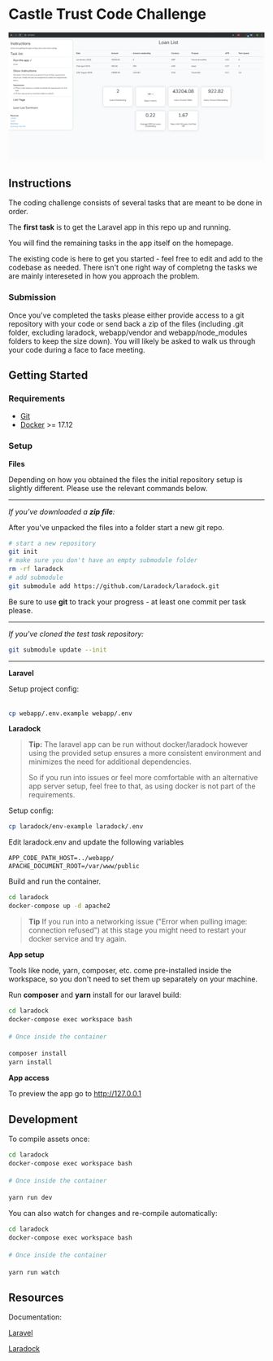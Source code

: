 # Castle Trust Code Challenge

![ui castle test](https://github.com/Pandishpan/taskcastle/raw/master/ui.jpg)
## Instructions

The coding challenge consists of several tasks that are meant to be done in order. 

The **first task** is to get the Laravel app in this repo up and running.

You will find the remaining tasks in the app itself on the homepage.

The existing code is here to get you started - feel free to edit and add to the codebase as needed. There isn't one right way of completng the tasks we are mainly intereseted in how you approach the problem.

### Submission

Once you've completed the tasks please either provide access to a git repository with your code or send back a zip of the files (including .git folder, excluding laradock, webapp/vendor and webapp/node_modules folders to keep the size down). You will likely be asked to walk us through your code during a face to face meeting.

## Getting Started

### Requirements

* [Git](https://git-scm.com/downloads)
* [Docker](https://www.docker.com/products/docker/) >= 17.12

### Setup

**Files**

Depending on how you obtained the files the initial repository setup is slightly different. Please use the relevant commands below.

---
*If you've downloaded a **zip file**:*

After you've unpacked the files into a folder start a new git repo.

```bash
# start a new repository
git init
# make sure you don't have an empty submodule folder
rm -rf laradock
# add submodule
git submodule add https://github.com/Laradock/laradock.git
```

Be sure to use **git** to track your progress - at least one commit per task please.

---
*If you've cloned the test task repository:*

```bash
git submodule update --init
```

---

**Laravel**

Setup project config:

```bash

cp webapp/.env.example webapp/.env
```

**Laradock**

> **Tip:** The laravel app can be run without docker/laradock however using the provided setup ensures a more consistent environment and minimizes the need for additional dependencies. 
>
> So if you run into issues or feel more comfortable with an alternative app server setup, feel free to that, as using docker is not part of the requirements.

Setup config:

```bash
cp laradock/env-example laradock/.env
```

Edit laradock\.env and update the following variables

```
APP_CODE_PATH_HOST=../webapp/
APACHE_DOCUMENT_ROOT=/var/www/public
```

Build and run the container.

```bash
cd laradock
docker-compose up -d apache2
```

> **Tip** If you run into a networking issue ("Error when pulling image: connection refused") at this stage you might need to restart your docker service and try again.

**App setup**

Tools like node, yarn, composer, etc. come pre-installed inside the workspace, so you don't need to set them up separately on your machine.

Run **composer** and **yarn** install for our laravel build:

```bash
cd laradock
docker-compose exec workspace bash

# Once inside the container

composer install
yarn install
```

**App access**

To preview the app go to http://127.0.0.1

## Development

To compile assets once:

```bash
cd laradock
docker-compose exec workspace bash

# Once inside the container

yarn run dev
```

You can also watch for changes and re-compile automatically:

```bash
cd laradock
docker-compose exec workspace bash

# Once inside the container

yarn run watch
```

## Resources

Documentation:

[Laravel](https://laravel.com/docs/6.x)

[Laradock](https://laradock.io/getting-started/)
